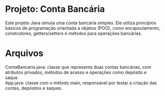# Projeto: Conta Bancária

Este projeto Java simula uma conta bancária simples. Ele utiliza princípios básicos de programação orientada a objetos (POO), como encapsulamento, construtores, getters/setters e métodos para operações bancárias.

# Arquivos 

ContaBancaria.java: classe que representa duas contas bancárias, com atributos privados, métodos de acesso e operações como depósito e saque.  
App.java: classe com o método main, responsável por testar a criação das contas, depósitos e saques.
